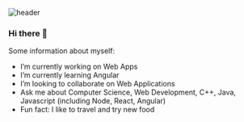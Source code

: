![header](https://user-images.githubusercontent.com/65561129/116569067-a8950580-a8ce-11eb-8127-9f9fcdda97cb.png)

### Hi there 👋

Some information about myself:

- I’m currently working on Web Apps
- I’m currently learning Angular
- I’m looking to collaborate on Web Applications
- Ask me about Computer Science, Web Development, C++, Java, Javascript (including Node, React, Angular)
- Fun fact: I like to travel and try new food
